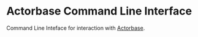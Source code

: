 # Actorbase Command Line Interface
Command Line Inteface for interaction with [Actorbase](https://github.com/rcardin/actorbase).

